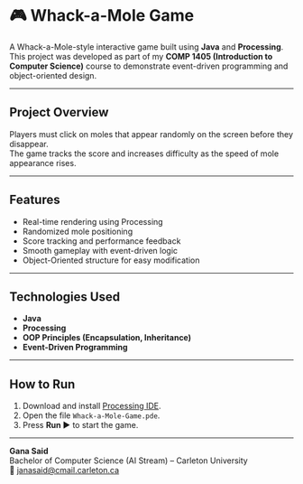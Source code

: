 # 🎮 Whack-a-Mole Game

A Whack-a-Mole-style interactive game built using **Java** and **Processing**.  
This project was developed as part of my **COMP 1405 (Introduction to Computer Science)** course to demonstrate event-driven programming and object-oriented design.

---

## Project Overview
Players must click on moles that appear randomly on the screen before they disappear.  
The game tracks the score and increases difficulty as the speed of mole appearance rises.

---

## Features
- Real-time rendering using Processing
- Randomized mole positioning
- Score tracking and performance feedback
- Smooth gameplay with event-driven logic
- Object-Oriented structure for easy modification

---

## Technologies Used
- **Java**
- **Processing**
- **OOP Principles (Encapsulation, Inheritance)**
- **Event-Driven Programming**

---

## How to Run
1. Download and install [Processing IDE](https://processing.org/download).
2. Open the file `Whack-a-Mole-Game.pde`.
3. Press **Run ▶** to start the game.

---
**Gana Said**  
Bachelor of Computer Science (AI Stream) – Carleton University  
📧 [janasaid@cmail.carleton.ca](mailto:janasaid@cmail.carleton.ca)
